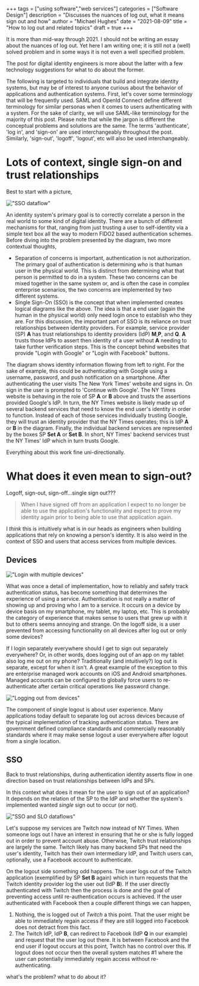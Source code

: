 +++
tags = ["using software","web services"]
categories = ["Software Design"]
description = "Discusses the nuances of log out, what it means sign out and how"
author = "Michael Hughes"
date = "2021-08-09"
title = "How to log out and related topics"
draft = true
+++

It is more than mid-way through 2021. I should not be writing an essay about the nuances of log out. Yet here I am writing one; it is still not a (well) solved problem and in some ways it is not even a well specified problem.

The post for digital identity engineers is more about the latter with a few technology suggestions for what to do about the former.

<!--more-->

The following is targeted to individuals that build and integrate identity systems, but may be of interest to anyone curious about the behavior of applications and authentication systems. First, let's cover some terminology that will be frequently used. SAML and OpenId Connect define different terminology for similar personas when it comes to users authenticating with a system. For the sake of clarity, we will use SAML-like terminology for the majority of this post. Please note that while the jargon is different the conceptual problems and solutions are the same. The terms 'authenticate', 'log in', and 'sign-on' are used interchangeably throughout the post. Similarly, 'sign-out', 'logoff', 'logout', etc will also be used interchangeably.

# Lots of context, single sign-on and trust relationships

Best to start with a picture,

!["SSO dataflow"](/images/2021-08-09/sso-flow.svg "Identity assertions flow from IdPs to SPs")

An identity system's primary goal is to correctly correlate a person in the real world to some kind of digital identity. There are a bunch of different mechanisms for that, ranging from just trusting a user to self-identity via a simple text box all the way to modern FIDO2 based authentication schemes. Before diving into the problem presented by the diagram, two more contextual thoughts,

- Separation of concerns is important, authentication is not authorization. The primary goal of authentication is determining _who_ is that human user in the physical world. This is distinct from determining what that person is permitted to do in a system. These two concerns can be mixed together in the same system or, and is often the case in complex enterprise scenarios, the two concerns are implemented by two different systems.
- Single Sign-On (SSO) is the concept that when implemented creates logical diagrams like the above. The idea is that a end user (again the human in the physical world) only need login once to establish who they are. For this discussion, the important part of SSO is its reliance on trust relationships between identity providers. For example, service provider (SP) **A** has trust relationships to identity providers (IdP) **M**,**P**, and **Q**. **A** trusts those IdPs to assert then identity of a user without **A** needing to take further verification steps. This is the concept behind websites that provide "Login with Google" or "Login with Facebook" buttons.

The diagram shows identity information flowing from left to right. For the sake of example, this could be authenticating with Google using a username, password, and push notification on a smartphone. After authenticating the user visits The New York Times' website and signs in. On sign in the user is prompted to 'Continue with Google'. The NY Times website is behaving in the role of SP **A** or **B** above and trusts the assertions provided Google's IdP. In turn, the NY Times website is likely made up of several backend services that need to know the end user's identity in order to function. Instead of each of those services individually trusting Google, they will trust an identity provider that the NY Times operates; this is IdP **A** or **B** in the diagram. Finally, the individual backend services are represented by the boxes SP **Set A** or **Set B**. In short, NY Times' backend services trust the NY Times' IdP which in turn trusts Google.

Everything about this work fine uni-directionally.

# What does it even mean to sign-out?

Logoff, sign-out, sign-off...single sign out???

> When I have signed off from an application I expect to no longer be able to use the application's functionality and expect to prove my identity again prior to being able to use that application again.

I _think_ this is intuitively what is in our heads as engineers when building applications that rely on knowing a person's identity. It is also weird in the context of SSO and users that access services from multiple devices.

## Devices

!["Login with multiple devices"](/images/2021-08-09/multiple-devices.svg "A user logs into multiple devices")

What was once a detail of implementation, how to reliably and safely track authentication status, has become something that determines the experience of using a service. Authentication is not really a matter of showing up and proving who I am to a service. It occurs on a device by device basis on my smartphone, my tablet, my laptop, etc. This is probably the category of experience that makes sense to users that grew up with it but to others seems annoying and strange. On the logoff side, is a user prevented from accessing functionality on all devices after log out or only some devices?

If I login separately everywhere should I get to sign out separately everywhere? Or, in other words, does logging out of an app on my tablet also log me out on my phone? Traditionally (and intuitively?) log out is separate, except for when it isn't. A great example of the exception to this are enterprise managed work accounts on iOS and Android smartphones. Managed accounts can be configured to globally force users to re-authenticate after certain critical operations like password change.

!["Logging out from devices"](/images/2021-08-09/multi-device-logout.svg "Logging out from devices")

The component of single logout is about user experience. Many applications today default to separate log out across devices because of the typical implementation of tracking authentication status. There are government defined compliance standards and
commercially reasonably standards where it may make sense logout a user everywhere after logout from a single location.

## SSO

Back to trust relationships, during authentication identity asserts flow in one direction based on trust relationships between IdPs and SPs.

In this context what does it mean for the user to sign out of an application? It depends on the relation of the SP to the IdP and whether the system's implemented wanted _single_ sign out to occur (or not).

!["SSO and SLO dataflows"](/images/2021-08-09/slo-flow.svg "Sign-in creates assertions, sign-out are requests")

Let's suppose my services are Twitch now instead of NY Times. When someone logs out I have an interest in ensuring that he or she is fully logged out in order to prevent account abuse. Otherwise, Twitch trust relationships are largely the same. Twitch likely has many backend SPs that need the user's identity, Twitch has their own intermediary IdP, and Twitch users can, optionally, use a Facebook account to authenticate. 

On the logout side something odd happens. The user logs out of the Twitch application (exemplified by SP **Set B** again) which in turn requests that the Twitch identity provider log the user out (IdP **B**). If the user directly authenticated with Twitch then the process is done and the goal of preventing access until re-authentication occurs is achieved. If the user authenticated with Facebook then a couple different things we can happen,

1. Nothing, the is logged out of _Twitch_ a this point. That the user might be able to immediately regain access if they are still logged into Facebook does not detract from this fact.
1. The Twitch IdP, IdP **B**, can redirect to Facebook (IdP **Q** in our example) and request that the user log out there. It is between Facebook and the end user if logout occurs at this point, Twitch has no control over this. If logout does not occur then the overall system matches #1 where the user can potentially immediately regain access without re-authenticating.



what's the problem?
what to do about it?
